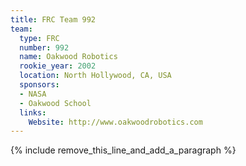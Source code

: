 ```yaml
---
title: FRC Team 992
team:
  type: FRC
  number: 992
  name: Oakwood Robotics
  rookie_year: 2002
  location: North Hollywood, CA, USA
  sponsors:
  - NASA
  - Oakwood School
  links:
    Website: http://www.oakwoodrobotics.com
---
```


{% include remove_this_line_and_add_a_paragraph %}